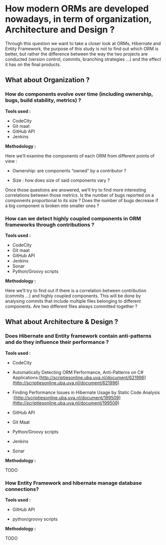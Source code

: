# **How modern ORMs are developed nowadays, in term of organization, Architecture and Design ?**

Through this question we want to take a closer look at ORMs, Hibernate and Entity Framework, the purpose of this study is not to find out which ORM is better, but rather the difference between the way the two projects are conducted \(version control, commits, branching strategies …\) and the effect it has on the final products.

## What about Organization ?

### How do components evolve over time \(including ownership, bugs, build stability, metrics\) ?

**Tools used :**

* CodeCity
* Git maat
* GitHub API
* Jenkins

**Methodology :**

Here we’ll examine the components of each ORM from different points of view :

* Ownership: are components “owned” by a contributor ?

* Size : how does size of said components vary ?


Once those questions are answered, we’ll try to find more interesting correlations between those metrics. Is the number of bugs reported on a components proportional to its size ? Does the number of bugs decrease if a big component is broken into smaller ones ?

### How can we detect highly coupled components in ORM frameworks through contributions ?

**Tools used :**

* CodeCity
* Git maat
* GitHub API
* Jenkins
* Sonar
* Python/Groovy scripts

**Methodology :**

Here we’ll try to find out if there is a correlation between contribution \(commits …\) and highly coupled components. This will be done by analysing commits that include multiple files belonging to different components. Are two different files always committed together ?

## What about **Architecture & Design ?**

### D**oes Hibernate and Entity framework contain anti-patterns and do they influence their performance ?**

**Tools used :**

* CodeCity

* Automatically Detecting ORM Performance, Anti-Patterns on C\#   Applications:[http://scriptiesonline.uba.uva.nl/document/621996](http://scriptiesonline.uba.uva.nl/document/621996)

* Finding Performance Issues in Hibernate Usage by Static Code Analysis :[http://scriptiesonline.uba.uva.nl/document/199509](http://scriptiesonline.uba.uva.nl/document/199509)
* GitHub API

* Git Maat

* Python/Groovy scripts

* Jenkins


* Sonar

**Methodology :**

TODO

### **How Entity Framework and hibernate manage database connections?**

**Tools used :**

* GitHub API

* python/groovy scripts


**Methodology :**

TODO

## 

## 



